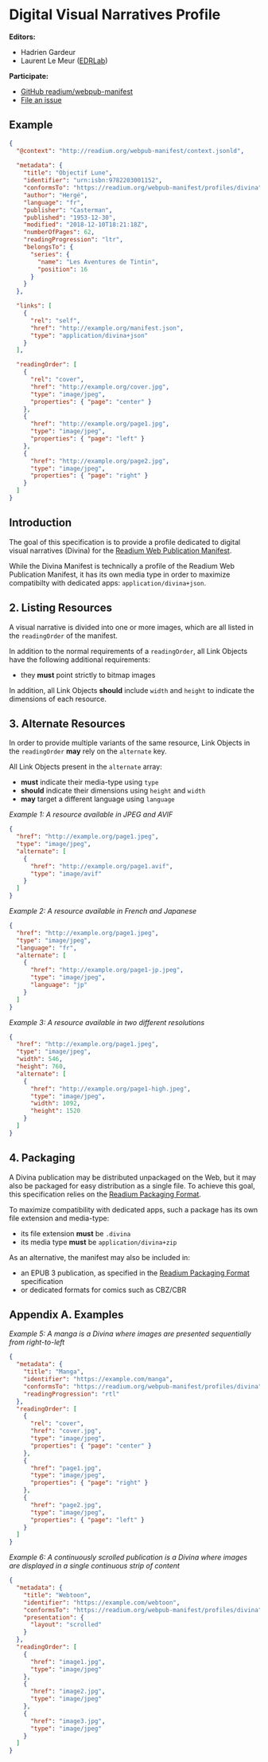 # Digital Visual Narratives Profile

**Editors:**

* Hadrien Gardeur
* Laurent Le Meur ([EDRLab](https://www.edrlab.org))

**Participate:**

* [GitHub readium/webpub-manifest](https://github.com/readium/webpub-manifest)
* [File an issue](https://github.com/readium/webpub-manifest/issues)

## Example

```json
{
  "@context": "http://readium.org/webpub-manifest/context.jsonld",
  
  "metadata": {
    "title": "Objectif Lune",
    "identifier": "urn:isbn:9782203001152",
    "conformsTo": "https://readium.org/webpub-manifest/profiles/divina",
    "author": "Hergé",
    "language": "fr",
    "publisher": "Casterman",
    "published": "1953-12-30",
    "modified": "2018-12-10T18:21:18Z",
    "numberOfPages": 62,
    "readingProgression": "ltr",
    "belongsTo": {
      "series": {
        "name": "Les Aventures de Tintin",
        "position": 16
      }
    }
  },

  "links": [
    {
      "rel": "self", 
      "href": "http://example.org/manifest.json", 
      "type": "application/divina+json"
    }
  ],

  "readingOrder": [
    {
      "rel": "cover",
      "href": "http://example.org/cover.jpg", 
      "type": "image/jpeg",
      "properties": { "page": "center" }
    }, 
    {
      "href": "http://example.org/page1.jpg", 
      "type": "image/jpeg",
      "properties": { "page": "left" }
    }, 
    {
      "href": "http://example.org/page2.jpg", 
      "type": "image/jpeg",
      "properties": { "page": "right" }
    }
  ]
}
```

## Introduction

The goal of this specification is to provide a profile dedicated to digital visual narratives (Divina) for the [Readium Web Publication Manifest](https://readium.org/webpub-manifest).

While the Divina Manifest is technically a profile of the Readium Web Publication Manifest, it has its own media type in order to maximize compatibilty with dedicated apps: `application/divina+json`.


## 2. Listing Resources

A visual narrative is divided into one or more images, which are all listed in the `readingOrder` of the manifest.

In addition to the normal requirements of a `readingOrder`, all Link Objects have the following additional requirements:
 
 - they <strong class="rfc">must</strong> point strictly to bitmap images

In addition, all Link Objects <strong class="rfc">should</strong> include `width` and `height` to indicate the dimensions of each resource.

## 3. Alternate Resources

In order to provide multiple variants of the same resource, Link Objects in the `readingOrder` <strong class="rfc">may</strong> rely on the `alternate` key.

All Link Objects present in the `alternate` array:

- <strong class="rfc">must</strong> indicate their media-type using `type`
- <strong class="rfc">should</strong> indicate their dimensions using `height` and `width`
- <strong class="rfc">may</strong> target a different language using `language`

*Example 1: A resource available in JPEG and AVIF*

```json
{
  "href": "http://example.org/page1.jpeg", 
  "type": "image/jpeg", 
  "alternate": [
    {
      "href": "http://example.org/page1.avif", 
      "type": "image/avif"
    }
  ]
}
```

*Example 2: A resource available in French and Japanese*

```json
{
  "href": "http://example.org/page1.jpeg", 
  "type": "image/jpeg",
  "language": "fr",
  "alternate": [
    {
      "href": "http://example.org/page1-jp.jpeg", 
      "type": "image/jpeg",
      "language": "jp"
    }
  ]
}
```

*Example 3: A resource available in two different resolutions*

```json
{
  "href": "http://example.org/page1.jpeg", 
  "type": "image/jpeg",
  "width": 546,
  "height": 760,
  "alternate": [
    {
      "href": "http://example.org/page1-high.jpeg", 
      "type": "image/jpeg",
      "width": 1092,
      "height": 1520
    }
  ]
}
```

## 4. Packaging

A Divina publication may be distributed unpackaged on the Web, but it may also be packaged for easy distribution as a single file. To achieve this goal, this specification relies on the [Readium Packaging Format](./packaging.md).

To maximize compatibility with dedicated apps, such a package has its own file extension and media-type:

- its file extension <strong class="rfc">must</strong> be `.divina`
- its media type <strong class="rfc">must</strong> be `application/divina+zip`

As an alternative, the manifest may also be included in:

- an EPUB 3 publication, as specified in the [Readium Packaging Format](./packaging.md#6-hybrid-epub-3--rpf-packages) specification
- or dedicated formats for comics such as CBZ/CBR


## Appendix A. Examples

*Example 5: A manga is a Divina where images are presented sequentially from right-to-left*


```json
{
  "metadata": {
    "title": "Manga",
    "identifier": "https://example.com/manga",
    "conformsTo": "https://readium.org/webpub-manifest/profiles/divina",
    "readingProgression": "rtl"
  },
  "readingOrder": [
    {
      "rel": "cover",
      "href": "cover.jpg", 
      "type": "image/jpeg",
      "properties": { "page": "center" }
    }, 
    {
      "href": "page1.jpg", 
      "type": "image/jpeg",
      "properties": { "page": "right" }
    }, 
    {
      "href": "page2.jpg", 
      "type": "image/jpeg",
      "properties": { "page": "left" }
    }
  ]
}
```

*Example 6: A continuously scrolled publication is a Divina where images are displayed in a single continuous strip of content*


```json
{
  "metadata": {
    "title": "Webtoon",
    "identifier": "https://example.com/webtoon",
    "conformsTo": "https://readium.org/webpub-manifest/profiles/divina",
    "presentation": {
      "layout": "scrolled"
    }
  },
  "readingOrder": [
    {
      "href": "image1.jpg",
      "type": "image/jpeg"
    },
    {
      "href": "image2.jpg",
      "type": "image/jpeg"
    },
    {
      "href": "image3.jpg",
      "type": "image/jpeg"
    }
  ]
}
```
